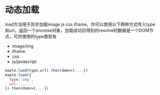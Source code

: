 #  动态加载
load方法用于异步加载image js css iframe，你可以使用以下两种方式传入type和url，返回一个promise对象，加载成功后得到的resolve的数据是一个DOM节点，可供使用的type类型有
* image/img
* iframe
* css
* js/javascript
```javascript
maple.load(type,url).then(dom=>{....})
maple.load({
  type:'img',
  url:'.....'
}).then(dom=>{....})
```
